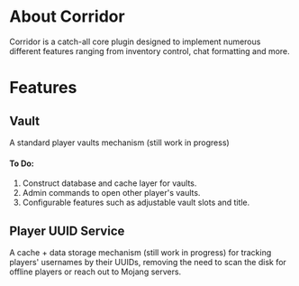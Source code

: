 # About Corridor
Corridor is a catch-all core plugin designed to implement numerous different features ranging from inventory control, chat formatting and more. 

# Features

## Vault
A standard player vaults mechanism (still work in progress)
#### To Do:
1. Construct database and cache layer for vaults.
2. Admin commands to open other player's vaults.
3. Configurable features such as adjustable vault slots and title.

## Player UUID Service
A cache + data storage mechanism (still work in progress) for tracking players' usernames by their UUIDs, removing the need to scan the disk for offline players or reach out to Mojang servers.



